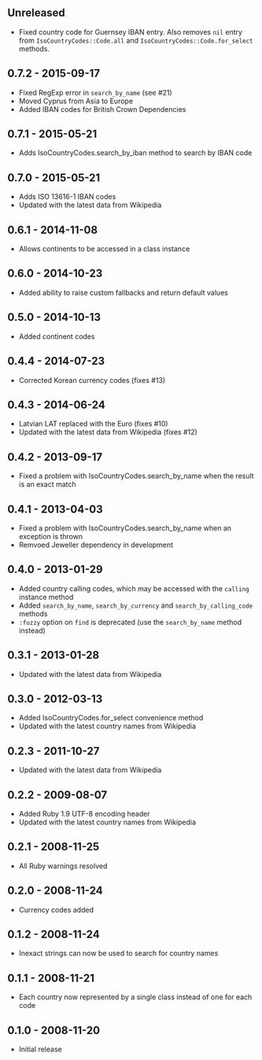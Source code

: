 ## Unreleased

* Fixed country code for Guernsey IBAN entry. Also removes `nil` entry from
  `IsoCountryCodes::Code.all` and `IsoCountryCodes::Code.for_select` methods.

## 0.7.2 - 2015-09-17

* Fixed RegExp error in `search_by_name` (see #21)
* Moved Cyprus from Asia to Europe
* Added IBAN codes for British Crown Dependencies

## 0.7.1 - 2015-05-21

* Adds IsoCountryCodes.search_by_iban method to search by IBAN code

## 0.7.0 - 2015-05-21

* Adds ISO 13616-1 IBAN codes
* Updated with the latest data from Wikipedia

## 0.6.1 - 2014-11-08

* Allows continents to be accessed in a class instance

## 0.6.0 - 2014-10-23

* Added ability to raise custom fallbacks and return default values

## 0.5.0 - 2014-10-13

* Added continent codes

## 0.4.4 - 2014-07-23

* Corrected Korean currency codes (fixes #13)

## 0.4.3 - 2014-06-24

* Latvian LAT replaced with the Euro (fixes #10)
* Updated with the latest data from Wikipedia (fixes #12)

## 0.4.2 - 2013-09-17

* Fixed a problem with IsoCountryCodes.search_by_name when the result is an exact match

## 0.4.1 - 2013-04-03

* Fixed a problem with IsoCountryCodes.search_by_name when an exception is thrown
* Remvoed Jeweller dependency in development

## 0.4.0 - 2013-01-29

* Added country calling codes, which may be accessed with the `calling` instance method
* Added `search_by_name`, `search_by_currency` and `search_by_calling_code` methods
* `:fuzzy` option on `find` is deprecated (use the `search_by_name` method instead)

## 0.3.1 - 2013-01-28

* Updated with the latest data from Wikipedia

## 0.3.0 - 2012-03-13

* Added IsoCountryCodes.for_select convenience method
* Updated with the latest country names from Wikipedia

## 0.2.3 - 2011-10-27

* Updated with the latest data from Wikipedia

## 0.2.2 - 2009-08-07

* Added Ruby 1.9 UTF-8 encoding header
* Updated with the latest country names from Wikipedia

## 0.2.1 - 2008-11-25

* All Ruby warnings resolved

## 0.2.0 - 2008-11-24

* Currency codes added

## 0.1.2 - 2008-11-24

* Inexact strings can now be used to search for country names

## 0.1.1 - 2008-11-21

* Each country now represented by a single class instead of one for each code

## 0.1.0 - 2008-11-20

* Initial release

